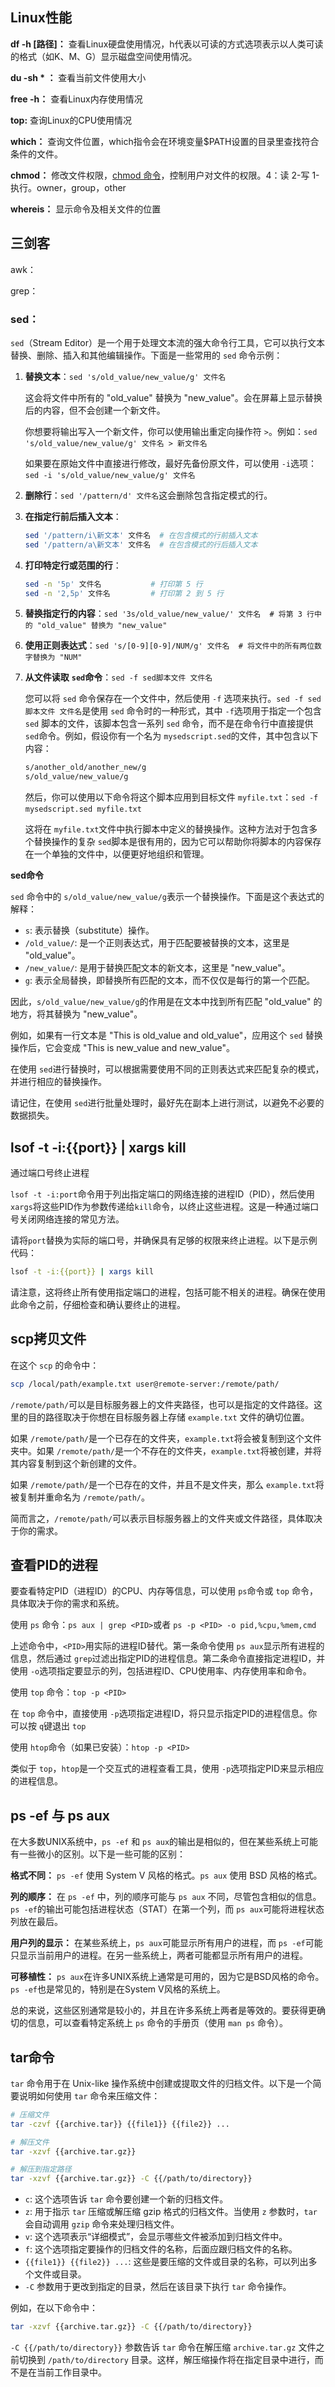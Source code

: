 ## Linux性能

**df -h [路径]：** 查看Linux硬盘使用情况，h代表以可读的方式选项表示以人类可读的格式（如K、M、G）显示磁盘空间使用情况。

**du -sh * ：** 查看当前文件使用大小

**free -h：** 查看Linux内存使用情况

**top:**  查询Linux的CPU使用情况

**which：** 查询文件位置，which指令会在环境变量$PATH设置的目录里查找符合条件的文件。

**chmod：** 修改文件权限，[chmod 命令](https://www.runoob.com/linux/linux-comm-chmod.html "Chmod 命令")，控制用户对文件的权限。4：读 2-写 1-执行。owner，group，other

**whereis：** 显示命令及相关文件的位置

## 三剑客

awk：

grep：

### sed：

​`sed`​（Stream Editor）是一个用于处理文本流的强大命令行工具，它可以执行文本替换、删除、插入和其他编辑操作。下面是一些常用的 `sed`​ 命令示例：

1. **替换文本**：`sed 's/old_value/new_value/g' 文件名`​

    这会将文件中所有的 "old_value" 替换为 "new_value"。会在屏幕上显示替换后的内容，但不会创建一个新文件。

    你想要将输出写入一个新文件，你可以使用输出重定向操作符 `>`​。例如：​`sed 's/old_value/new_value/g' 文件名 > 新文件名`​

    如果要在原始文件中直接进行修改，最好先备份原文件，可以使用 `-i`​ 选项：`sed -i 's/old_value/new_value/g' 文件名`​
2. **删除行**：`sed '/pattern/d' 文件名`​ 这会删除包含指定模式的行。
3. **在指定行前后插入文本**：

    ```bash
    sed '/pattern/i\新文本' 文件名  # 在包含模式的行前插入文本
    sed '/pattern/a\新文本' 文件名  # 在包含模式的行后插入文本
    ```
4. **打印特定行或范围的行**：

    ```bash
    sed -n '5p' 文件名           # 打印第 5 行
    sed -n '2,5p' 文件名         # 打印第 2 到 5 行
    ```
5. **替换指定行的内容**：`sed '3s/old_value/new_value/' 文件名  # 将第 3 行中的 "old_value" 替换为 "new_value"`​
6. **使用正则表达式**：`sed 's/[0-9][0-9]/NUM/g' 文件名  # 将文件中的所有两位数字替换为 "NUM"`​
7. **从文件读取** **`sed`**​ **命令**：`sed -f sed脚本文件 文件名`​

    您可以将 `sed`​ 命令保存在一个文件中，然后使用 `-f`​ 选项来执行。`sed -f sed脚本文件 文件名`​ 是使用 `sed`​ 命令时的一种形式，其中 `-f`​ 选项用于指定一个包含 `sed`​ 脚本的文件，该脚本包含一系列 `sed`​ 命令，而不是在命令行中直接提供 `sed`​ 命令。例如，假设你有一个名为 `mysedscript.sed`​ 的文件，其中包含以下内容：

    ```bash
    s/another_old/another_new/g
    s/old_value/new_value/g
    ```

    然后，你可以使用以下命令将这个脚本应用到目标文件 `myfile.txt`​：`sed -f mysedscript.sed myfile.txt`​

    这将在 `myfile.txt`​ 文件中执行脚本中定义的替换操作。这种方法对于包含多个替换操作的复杂 `sed`​ 脚本是很有用的，因为它可以帮助你将脚本的内容保存在一个单独的文件中，以便更好地组织和管理。

**sed命令**

​`sed`​ 命令中的 `s/old_value/new_value/g`​ 表示一个替换操作。下面是这个表达式的解释：

* ​`s`​: 表示替换（substitute）操作。
* ​`/old_value/`​: 是一个正则表达式，用于匹配要被替换的文本，这里是 "old_value"。
* ​`/new_value/`​: 是用于替换匹配文本的新文本，这里是 "new_value"。
* ​`g`​: 表示全局替换，即替换所有匹配的文本，而不仅仅是每行的第一个匹配。

因此，`s/old_value/new_value/g`​ 的作用是在文本中找到所有匹配 "old_value" 的地方，将其替换为 "new_value"。

例如，如果有一行文本是 "This is old_value and old_value"，应用这个 `sed`​ 替换操作后，它会变成 "This is new_value and new_value"。

在使用 `sed`​ 进行替换时，可以根据需要使用不同的正则表达式来匹配复杂的模式，并进行相应的替换操作。

请记住，在使用 `sed`​ 进行批量处理时，最好先在副本上进行测试，以避免不必要的数据损失。

## lsof -t -i:{{port}} | xargs kill

通过端口号终止进程

​`lsof -t -i:port`​命令用于列出指定端口的网络连接的进程ID（PID），然后使用`xargs`​将这些PID作为参数传递给`kill`​命令，以终止这些进程。这是一种通过端口号关闭网络连接的常见方法。

请将`port`​替换为实际的端口号，并确保具有足够的权限来终止进程。以下是示例代码：

```bash
lsof -t -i:{{port}} | xargs kill
```

请注意，这将终止所有使用指定端口的进程，包括可能不相关的进程。确保在使用此命令之前，仔细检查和确认要终止的进程。

## scp拷贝文件

在这个 `scp`​ 的命令中：

```bash
scp /local/path/example.txt user@remote-server:/remote/path/
```

​`/remote/path/`​ 可以是目标服务器上的文件夹路径，也可以是指定的文件路径。这里的目的路径取决于你想在目标服务器上存储 `example.txt`​ 文件的确切位置。

如果 `/remote/path/`​ 是一个已存在的文件夹，`example.txt`​ 将会被复制到这个文件夹中。如果 `/remote/path/`​ 是一个不存在的文件夹，`example.txt`​ 将被创建，并将其内容复制到这个新创建的文件。

如果 `/remote/path/`​ 是一个已存在的文件，并且不是文件夹，那么 `example.txt`​ 将被复制并重命名为 `/remote/path/`​。

简而言之，`/remote/path/`​ 可以表示目标服务器上的文件夹或文件路径，具体取决于你的需求。

## 查看PID的进程

要查看特定PID（进程ID）的CPU、内存等信息，可以使用 `ps`​ 命令或 `top`​ 命令，具体取决于你的需求和系统。

使用 `ps` 命令：​`ps aux | grep <PID>`​ 或者 `ps -p <PID> -o pid,%cpu,%mem,cmd`​

上述命令中，`<PID>`​ 用实际的进程ID替代。第一条命令使用 `ps aux`​ 显示所有进程的信息，然后通过 `grep`​ 过滤出指定PID的进程信息。第二条命令直接指定进程ID，并使用 `-o`​ 选项指定要显示的列，包括进程ID、CPU使用率、内存使用率和命令。

使用 `top`​ 命令：​`top -p <PID>`​

在 `top`​ 命令中，直接使用 `-p`​ 选项指定进程ID，将只显示指定PID的进程信息。你可以按 `q`​ 键退出 `top`​

使用 `htop`​ 命令（如果已安装）：`htop -p <PID>`​

类似于 `top`​，`htop`​ 是一个交互式的进程查看工具，使用 `-p`​ 选项指定PID来显示相应的进程信息。

## ps -ef 与 ps aux

在大多数UNIX系统中，`ps -ef`​ 和 `ps aux`​ 的输出是相似的，但在某些系统上可能有一些微小的区别。以下是一些可能的区别：

**格式不同：** ​`ps -ef`​​ 使用 System V 风格的格式。​`ps aux`​​ 使用 BSD 风格的格式。

**列的顺序：** 在 `ps -ef`​​ 中，列的顺序可能与 `ps aux`​​ 不同，尽管包含相似的信息。​`ps -ef`​​ 的输出可能包括进程状态（STAT）在第一个列，而 `ps aux`​​ 可能将进程状态列放在最后。

**用户列的显示：** 在某些系统上，`ps aux`​​ 可能显示所有用户的进程，而 `ps -ef`​​ 可能只显示当前用户的进程。在另一些系统上，两者可能都显示所有用户的进程。

**可移植性：** ​`ps aux`​​ 在许多UNIX系统上通常是可用的，因为它是BSD风格的命令。​`ps -ef`​​ 也是常见的，特别是在System V风格的系统上。

总的来说，这些区别通常是较小的，并且在许多系统上两者是等效的。要获得更确切的信息，可以查看特定系统上 `ps`​ 命令的手册页（使用 `man ps`​ 命令）。

## tar命令

`tar` 命令用于在 Unix-like 操作系统中创建或提取文件的归档文件。以下是一个简要说明如何使用 `tar` 命令来压缩文件：

```bash
# 压缩文件
tar -czvf {{archive.tar}} {{file1}} {{file2}} ...

# 解压文件
tar -xzvf {{archive.tar.gz}}

# 解压到指定路径
tar -xzvf {{archive.tar.gz}} -C {{/path/to/directory}}
```

- `c`: 这个选项告诉 `tar` 命令要创建一个新的归档文件。
- `z`: 用于指示 `tar` 压缩或解压缩 gzip 格式的归档文件。当使用 `z` 参数时，`tar` 会自动调用 `gzip` 命令来处理归档文件。
- `v`: 这个选项表示“详细模式”，会显示哪些文件被添加到归档文件中。
- `f`: 这个选项指定要操作的归档文件的名称，后面应跟归档文件的名称。
- `{{file1}} {{file2}} ...`: 这些是要压缩的文件或目录的名称，可以列出多个文件或目录。
- `-C` 参数用于更改到指定的目录，然后在该目录下执行 `tar` 命令操作。

例如，在以下命令中：
```bash
tar -xzvf {{archive.tar.gz}} -C {{/path/to/directory}}
```

`-C {{/path/to/directory}}` 参数告诉 `tar` 命令在解压缩 `archive.tar.gz` 文件之前切换到 `/path/to/directory` 目录。这样，解压缩操作将在指定目录中进行，而不是在当前工作目录中。